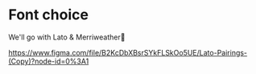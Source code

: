 # Font choice

We'll go with Lato & Merriweather🤙

https://www.figma.com/file/B2KcDbXBsrSYkFLSkOo5UE/Lato-Pairings-(Copy)?node-id=0%3A1
